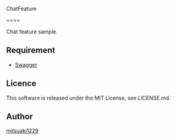ChatFeature

====

Chat feature sample.

## Requirement

* [Swagger](https://swagger.io/)

## Licence

This software is released under the MIT License, see LICENSE.md.

## Author

[mitsuaki1229](https://github.com/mitsuaki1229)
